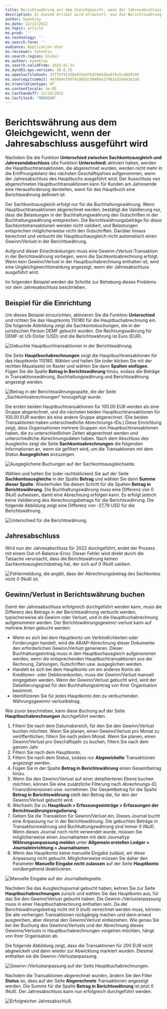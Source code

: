 ```yaml
---
title: Berichtswährung aus dem Gleichgewicht, wenn der Jahresabschluss ausgeführt wird
description: In diesem Artikel wird erläutert, wie die Berichtswährung beim Jahresabschluss aus dem Gleichgewicht geraten kann.
author: kweekley
ms.date: 12/12/2022
ms.topic: article
ms.prod: ''
ms.technology: ''
ms.search.form: ''
audience: Application User
ms.reviewer: twheeloc
ms.search.region: Global
ms.author: kweekley
ms.search.validFrom: 2022-01-31
ms.dyn365.ops.version: 10.0.25
ms.openlocfilehash: 31f79791330e076d4fbd7b604ba9f9c6cd9b9195
ms.sourcegitcommit: 44f0b4ef8d74c86b5c5040be37981e32eb43e1a8
ms.translationtype: HT
ms.contentlocale: de-DE
ms.lasthandoff: 12/14/2022
ms.locfileid: "9850260"
---
```

# <a name="reporting-currency-out-of-balance-when-the-year-end-close-is-run"></a>Berichtswährung aus dem Gleichgewicht, wenn der Jahresabschluss ausgeführt wird

Nachdem Sie die Funktion **Unterschied zwischen Sachkontoausgleich und Jahresendabschluss** (die Funktion **Unterschied**) aktiviert haben, werden die Hauptbuchtransaktionen, die abgerechnet wurden, werden nicht mehr in die Eröffnungsbilanz des nächsten Geschäftsjahres aufgenommen, wenn der Jahresabschluss des Hauptbuchs ausgeführt wird. Der Ausschluss von abgerechneten Hauptbuchtransaktionen kann für Kunden am Jahresende eine Herausforderung darstellen, wenn für das Hauptbuch eine Berichtswährung definiert ist.

Der Sachkontoausgleich erfolgt nur für die Buchhaltungswährung. Wenn Hauptbuchtransaktionen abgerechnet werden, bestätigt die Validierung nur, dass die Belastungen in der Buchhaltungswährung den Gutschriften in der Buchhaltungswährung entsprechen. Die Berichtswährungsbeträge für diese Sachkontotransaktionen werden nicht validiert, und Belastungen entsprechen möglicherweise nicht den Gutschriften. Darüber hinaus berechnet und verbucht der Hauptbuchausgleich nicht automatisch einen Gewinn/Verlust in der Berichtswährung.

Aufgrund dieser Einschränkungen muss eine Gewinn-/Verlust-Transaktion in der Berichtswährung vorliegen, wenn die Sachkontoabrechnung erfolgt. Wenn kein Gewinn/Verlust in der Hauptbuchabrechnung enthalten ist, wird eine Ungleichgewichtsmeldung angezeigt, wenn der Jahresabschluss ausgeführt wird.

Im folgenden Beispiel werden die Schritte zur Behebung dieses Problems vor dem Jahresabschluss beschrieben.

## <a name="example-setup"></a>Beispiel für die Einrichtung

Um dieses Beispiel einzurichten, aktivieren Sie die Funktion **Unterschied** und richten Sie das Hauptkonto 110180 für die Hauptbuchabrechnung ein. Die folgende Abbildung zeigt die Sachkontobuchungen, die in der juristischen Person DEMF gebucht wurden. Die Rechnungswährung für DEMF ist US-Dollar (USD) und die Berichtswährung ist Euro (EUR).

![Gebuchte Hauptbuchtransaktionen in der Berichtswährung.](./media/reporting-currency-1.png)

Die Seite **Hauptbuchabrechnungen** zeigt die Hauptbuchtransaktionen für das Hauptkonto 110180. Wählen und halten Sie (oder klicken Sie mit der rechten Maustaste) im Raster und wählen Sie dann **Spalten einfügen**. Fügen Sie die Spalte **Betrag in Berichtswährung** hinzu, sodass die Beträge in Transaktionswährung, Buchhaltungswährung und Berichtswährung angezeigt werden.

![Betrag in der Berichtswährungsspalte, die der Seite „Sachkontoabrechnungen“ hinzugefügt wurde.](./media/Ledger-settlement2.png)

Die ersten beiden Hauptbuchtransaktionen für 100.00 EUR werden als eine Gruppe abgerechnet, und die nächsten beiden Hauptbuchtransaktionen für 100.00 EUR werden als eine andere Gruppe abgerechnet. (Die beiden Transaktionen haben unterschiedliche Abrechnungs-IDs.) Diese Einrichtung zeigt, dass Organisationen mehrere Gruppen von Hauptbuchtransaktionen haben, die zu unterschiedlichen Zeiten abgerechnet werden und unterschiedliche Abrechnungsdaten haben. Nach dem Abschluss des Ausgleichs zeigt die Seite **Sachkontoabrechnungen** die folgenden Informationen an, wenn sie gefiltert wird, um die Transaktionen mit dem Status **Ausgeglichen** anzuzeigen.

![Ausgeglichene Buchungen auf der Sachkontoausgleichseite.](./media/Settled-trans-filtered3.png)

Wählen und halten Sie (oder rechtsklicken) Sie auf der Seite **Sachkontoausgleiche** in der Spalte **Betrag** und wählen Sie dann **Summe dieser Spalte**. Wiederholen Sie diesen Schritt für die Spalten **Betrag in Berichtswährung**. Die Buchhaltungswährung muss eine Differenz von 0 (Null) aufweisen, damit eine Abrechnung erfolgen kann. Es erfolgt jedoch keine Validierung des Abrechnungsbetrags für die Berichtswährung. Die folgende Abbildung zeigt eine Differenz von -27,79 USD für die Berichtswährung.

![Unterschied für die Berichtswährung.](./media/Difference4.png)

## <a name="year-end-close"></a>Jahresabschluss

Wird nun der Jahresabschluss für 2022 durchgeführt, endet der Prozess mit einem Out-of-Balance-Error. Dieser Fehler wird direkt durch die Tatsache verursacht, dass die Berichtswährung keinen Sachkontoausgleichsbetrag hat, der sich auf 0 (Null) saldiert.

![Fehlermeldung, die angibt, dass der Abrechnungsbetrag des Sachkontos nicht 0 (Null) ist.](./media/YEC5.png)

## <a name="posting-reporting-currency-gainloss"></a>Gewinn/Verlust in Berichtswährung buchen

Damit der Jahresabschluss erfolgreich durchgeführt werden kann, muss die Differenz des Betrags in der Berichtswährung verbucht werden, typischerweise als Gewinn oder Verlust, und in die Hauptbuchabrechnung aufgenommen werden. Der Berichtswährungsgewinn/-verlust kann auf mehrere Arten gebucht werden:

- Wenn es sich bei dem Hauptkonto um Verbindlichkeiten oder Forderungen handelt, wird die AR/AP-Abrechnung dieser Dokumente den erforderlichen Gewinn/Verlust generieren. Dieser Buchhaltungseintrag muss in den Hauptbuchausgleich aufgenommen werden, wenn die entsprechenden Hauptbuchtransaktionen aus der Rechnung, Zahlungen, Gutschriften usw. ausgeglichen werden.
- Handelt es sich bei dem Hauptkonto um ein anderes Konto als Kreditoren- oder Debitorenkonten, muss der Gewinn/Verlust manuell eingegeben werden. Wenn der Gewinn/Verlust gebucht wird, wird der Detaillierungsgrad für den Buchhaltungseintrag von Ihrer Organisation bestimmt.
- Identifizieren Sie für jedes Hauptkonto den zu verbuchenden Währungsgewinn/-verlustbetrag.

Wie zuvor beschrieben, kann diese Buchung auf der Seite **Hauptbuchabrechnungen** durchgeführt werden.

1. Filtern Sie nach dem Datumsbereich, für den Sie den Gewinn/Verlust buchen möchten. Wenn Sie planen, einen Gewinn/Verlust pro Monat zu veröffentlichen, filtern Sie nach jedem Monat. Wenn Sie planen, einen Gewinn/Verlust pro Geschäftsjahr zu buchen, filtern Sie nach dem ganzen Jahr.
2. Filtern Sie nach dem Hauptkonto.
3. Filtern Sie nach dem Status, sodass nur **Abgewickelte** Transaktionen angezeigt werden.
4. Fügen Sie in der Spalte **Betrag in Berichtswährung** einen Gesamtbetrag hinzu.
5. Wenn Sie den Gewinn/Verlust auf einer detaillierteren Ebene buchen möchten, können Sie eine zusätzliche Filterung nach Abrechnungs-ID, Finanzdimensionen usw. vornehmen. Der Gesamtbetrag für die Spalte **Betrag in Berichtswährung** stellt den Betrag dar, für den der Gewinn/Verlust gebucht wird.
6. Wechseln Sie zu **Hauptbuch \> Erfassungseinträge \> Erfassungen der Berichtswährungsregulierung**.
7. Geben Sie die Transaktion für Gewinn/Verlust ein. Dieses Journal bucht eine Anpassung nur in der Berichtswährung. Die gebuchten Beträge in Transaktionswährung und Buchhaltungswährung sind immer 0 (Null). Wenn dieses Journal noch nicht verwendet wurde, müssen Sie möglicherweise einen Journalnamen mit dem Journaltyp **Währungsanpassung melden** unter **Allgemein erstellen Ledger \> Journaleinrichtung \> Journalnamen**.
8. Wenn das Hauptkonto keine manuelle Eingabe zulässt, wir diese Anpassung nicht gebucht. Möglicherweise müssen Sie daher den Parameter **Manuelle Eingabe nicht zulassen** auf der Seite **Hauptkonto** vorübergehend deaktivieren.

![Manuelle Eingabe auf der Journalbelegseite.](./media/Manual-entry6.png)

Nachdem Sie das Ausgleichsjournal gebucht haben, kehren Sie zur Seite **Hauptbuchabrechnungen** zurück und wählen Sie das Hauptkonto aus, für das Sie den Gewinn/Verlust gebucht haben. Die Gewinn-/Verlustanpassung muss in einer Hauptbuchabrechnung enthalten sein. Da der Berichtswährungsbetrag nicht mit 0 (null) verrechnet werden muss, können Sie alle vorherigen Transaktionen rückgängig machen und dann erneut ausgleichen, aber diesmal den Gewinn/Verlust einbeziehen. Wie genau Sie bei der Buchung des Gewinns/Verlusts und der Abrechnung dieses Gewinns/Verlusts in Hauptbuchabrechnungen vorgehen möchten, hängt von Ihrer Organisation ab.

Die folgende Abbildung zeigt, dass die Transaktionen für 200 EUR nicht abgewickelt und dann wieder zur Abwicklung markiert wurden. Diesmal enthalten sie die Gewinn-/Verlustanpassung.

![Gewinn-/Verlustanpassung auf der Seite Hauptbuchabrechnungen.](./media/gain-loss7.png)

Nachdem die Transaktionen abgerechnet wurden, ändern Sie den Filter **Status** so, dass auf der Seite **Abgerechnete** Transaktionen angezeigt werden. Die Summe für die Spalte **Betrag in Berichtswährung** ist jetzt 0 (Null). Der Jahresabschluss kann nun erfolgreich durchgeführt werden.

![Erfolgreicher Jahresabschluß.](./media/Zero-settled8.png)

